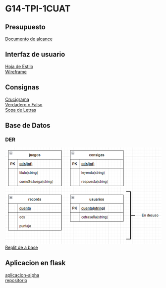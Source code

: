 # G14-TPI-1CUAT
## Presupuesto
[Documento de alcance](PRESUPUESTO.md)

## Interfaz de usuario
[Hoja de Estilo](hojaDeEstilo.md)\
[Wireframe](wireFrame.md)

## Consignas
[Crucigrama](crucigrama.md) \
[Verdadero o Falso](verdaderoFalso.md) \
[Sopa de Letras](sopaDeLetras.md)

## Base de Datos
### DER
![DER](Img/db/DER.PNG) \
[Replit de a base](https://replit.com/join/wdpshzilyf-loco5484)


## Aplicacion en flask
[aplicacion-alpha](https://ODSgames-1.loco5484.repl.co) \
[repositorio](https://github.com/IvanLSanchez/G14-TPI-FLASK)
